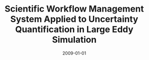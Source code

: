 ---
title: 'Scientific Workflow Management System Applied to Uncertainty Quantification in Large Eddy Simulation'
collection: publications
permalink: /publication/2009-wf-uncertainty
excerpt: ''
date: 2009-01-01
venue: 'Proceedings of the 30th Iberian-Latin-American Congress on Computational Methods in Engineering (CILAMCE)'
paperurl: ''
authors: 'G. Guerra, F. Rochinha, R. Elias, A. Coutinho, V. Braganholo, D. Oliveira, E. Ogasawara, F. Chirigati, and M. Mattoso'
---